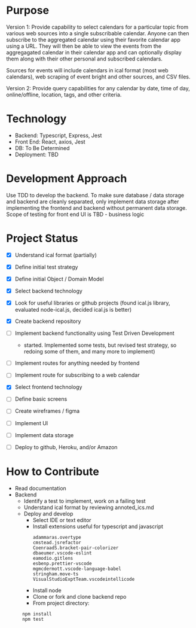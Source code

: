 # Purpose

Version 1: Provide capability to select calendars for a particular topic from various web sources into a single subscribable calendar. Anyone can then subscribe to the aggregated calendar using their favorite calendar app using a URL. They will then be able to view the events from the aggregagated calendar in their calendar app and can optionally display them along with their other personal and subscribed calendars.

Sources for events will include calendars in ical format (most web calendars), web scraping of event bright and other sources, and CSV files.

Version 2: Provide query capabilities for any calendar by date, time of day, online/offline, location, tags, and other criteria.

# Technology

- Backend: Typescript, Express, Jest
- Front End: React, axios, Jest
- DB: To Be Determined
- Deployment: TBD

# Development Approach

Use TDD to develop the backend. To make sure database / data storage and backend are cleanly separated, only implement data storage after implementing the frontend and backend without permanent data storage. Scope of testing for front end UI is TBD - business logic

# Project Status

- [x] Understand ical format (partially)

- [x] Define initial test strategy
- [x] Define initial Object / Domain Model
- [x] Select backend technology
- [x] Look for useful libraries or github projects (found ical.js library, evaluated node-ical.js, decided ical.js is better)
- [x] Create backend repository
- [ ] Implement backend functionality using Test Driven Development
  - started. Implemented some tests, but revised test strategy, so redoing some of them, and many more to implement)
- [ ] Implement routes for anything needed by frontend
- [ ] Implement route for subscribing to a web calendar

- [x] Select frontend technology
- [ ] Define basic screens
- [ ] Create wireframes / figma
- [ ] Implement UI

- [ ] Implement data storage

- [ ] Deploy to github, Heroku, and/or Amazon

# How to Contribute

- Read documentation
- Backend
  - Identify a test to implement, work on a failing test
  - Understand ical format by reviewing annoted_ics.md
  - Deploy and develop
    - Select IDE or text editor
    - Install extensions useful for typescript and javascript
      ```
      adammaras.overtype
      cmstead.jsrefactor
      CoenraadS.bracket-pair-colorizer
      dbaeumer.vscode-eslint
      eamodio.gitlens
      esbenp.prettier-vscode
      mgmcdermott.vscode-language-babel
      stringham.move-ts
      VisualStudioExptTeam.vscodeintellicode
      ```
    - Install node
    - Clone or fork and clone backend repo
    - From project directory:

```
      npm install
      npm test
```

